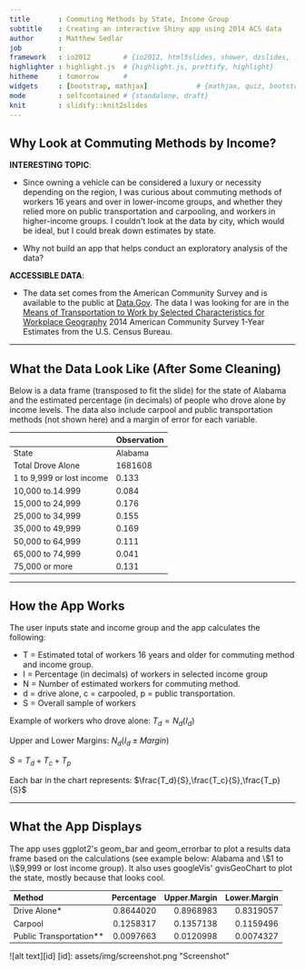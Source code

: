 ```yaml
---
title       : Commuting Methods by State, Income Group
subtitle    : Creating an interactive Shiny app using 2014 ACS data
author      : Matthew Sedlar
job         : 
framework   : io2012        # {io2012, html5slides, shower, dzslides, ...}
highlighter : highlight.js  # {highlight.js, prettify, highlight}
hitheme     : tomorrow      # 
widgets     : [bootstrap, mathjax]            # {mathjax, quiz, bootstrap}
mode        : selfcontained # {standalone, draft}
knit        : slidify::knit2slides
---
```


## Why Look at Commuting Methods by Income?

__INTERESTING TOPIC__:

* Since owning a vehicle can be considered a luxury or necessity depending on the region, I was curious about commuting methods of workers 16 years and over in lower-income groups, and whether they relied more on public transportation and carpooling, and workers in higher-income groups. I couldn't look at the data by city, which would be ideal, but I could break down estimates by state.

* Why not build an app that helps conduct an exploratory analysis of the data?

__ACCESSIBLE DATA__: 

* The data set comes from the American Community Survey and is available to the public at [Data.Gov](http://www.data.gov/). The data I was looking for are in the [Means of Transportation to Work by Selected Characteristics for Workplace Geography](http://factfinder.census.gov/bkmk/table/1.0/en/ACS/14_1YR/S0804/0100000US.04000) 2014 American Community Survey 1-Year Estimates from the U.S. Census Bureau.

---

## What the Data Look Like (After Some Cleaning)



Below is a data frame (transposed to fit the slide) for the state of Alabama and the estimated percentage (in decimals) of people who drove alone by income levels. The data also include carpool and public transportation methods (not shown here) and a margin of error for each variable.


|                          |Observation |
|:-------------------------|:-----------|
|State                     |Alabama     |
|Total Drove Alone         |1681608     |
|1 to 9,999 or lost income |0.133       |
|10,000 to.14.999          |0.084       |
|15,000 to 24,999          |0.176       |
|25,000 to 34,999          |0.155       |
|35,000 to 49,999          |0.169       |
|50,000 to 64,999          |0.111       |
|65,000 to 74,999          |0.041       |
|75,000 or more            |0.131       |

---

## How the App Works

The user inputs state and income group and the app calculates the following:

* T = Estimated total of workers 16 years and older for commuting method and income group.
* I = Percentage (in decimals) of workers in selected income group
* N = Number of estimated workers for commuting method.
* d = drive alone, c = carpooled, p = public transportation.
* S = Overall sample of workers

Example of workers who drove alone:
$T_d=N_d(I_d)$

Upper and Lower Margins: $N_d(I_d \pm Margin)$

$S=T_d+T_c+T_p$

Each bar in the chart represents: $\frac{T_d}{S},\frac{T_c}{S},\frac{T_p}{S}$

---

## What the App Displays

The app uses ggplot2's geom_bar and geom_errorbar to plot a results data frame based on the calculations (see example below: Alabama and \\$1 to \\$9,999 or lost income group). It also uses googleVis' gvisGeoChart to plot the state, mostly because that looks cool.


|Method                  | Percentage| Upper.Margin| Lower.Margin|
|:-----------------------|----------:|------------:|------------:|
|Drive Alone*            |  0.8644020|    0.8968983|    0.8319057|
|Carpool                 |  0.1258317|    0.1357138|    0.1159496|
|Public Transportation** |  0.0097663|    0.0120998|    0.0074327|

![alt text][id]
[id]: assets/img/screenshot.png "Screenshot"
